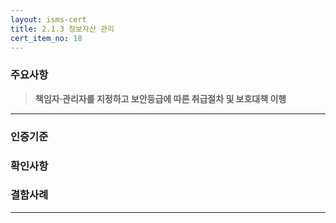 ```yaml
---
layout: isms-cert
title: 2.1.3 정보자산 관리
cert_item_no: 18
---
```



### 주요사항  
> **책임자‧관리자를 지정하고 보안등급에 따른 취급절차 및 보호대책 이행**

---  

### 인증기준


### 확인사항


### 결함사례


---

